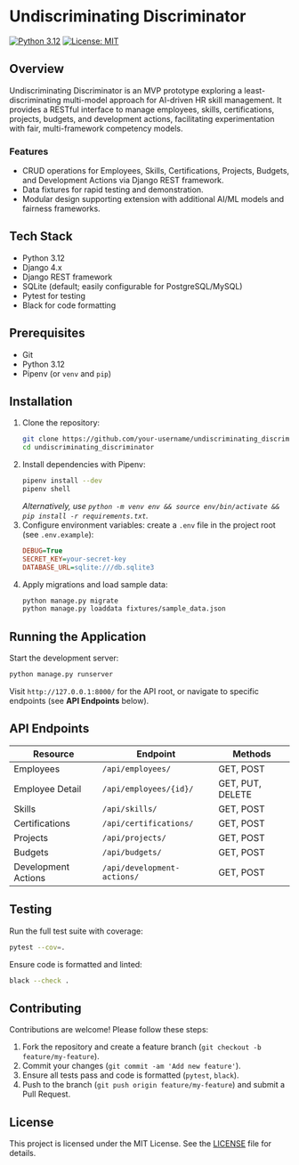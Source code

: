 # Undiscriminating Discriminator

[![Python 3.12](https://img.shields.io/badge/python-3.12-blue.svg)](https://www.python.org/) [![License: MIT](https://img.shields.io/badge/license-MIT-green.svg)](LICENSE)

## Overview
Undiscriminating Discriminator is an MVP prototype exploring a least-discriminating multi-model approach for AI-driven HR skill management. It provides a RESTful interface to manage employees, skills, certifications, projects, budgets, and development actions, facilitating experimentation with fair, multi-framework competency models.

### Features
- CRUD operations for Employees, Skills, Certifications, Projects, Budgets, and Development Actions via Django REST framework.
- Data fixtures for rapid testing and demonstration.
- Modular design supporting extension with additional AI/ML models and fairness frameworks.

## Tech Stack
- Python 3.12
- Django 4.x
- Django REST framework
- SQLite (default; easily configurable for PostgreSQL/MySQL)
- Pytest for testing
- Black for code formatting

## Prerequisites
- Git
- Python 3.12
- Pipenv (or `venv` and `pip`)

## Installation
1. Clone the repository:
   ```bash
   git clone https://github.com/your-username/undiscriminating_discriminator.git
   cd undiscriminating_discriminator
   ```
2. Install dependencies with Pipenv:
   ```bash
   pipenv install --dev
   pipenv shell
   ```
   *Alternatively, use `python -m venv env && source env/bin/activate && pip install -r requirements.txt`.*
3. Configure environment variables: create a `.env` file in the project root (see `.env.example`):
   ```ini
   DEBUG=True
   SECRET_KEY=your-secret-key
   DATABASE_URL=sqlite:///db.sqlite3
   ```
4. Apply migrations and load sample data:
   ```bash
   python manage.py migrate
   python manage.py loaddata fixtures/sample_data.json
   ```

## Running the Application
Start the development server:
```bash
python manage.py runserver
```
Visit `http://127.0.0.1:8000/` for the API root, or navigate to specific endpoints (see **API Endpoints** below).

## API Endpoints
| Resource                 | Endpoint                       | Methods       |
| ------------------------ | ------------------------------ | ------------- |
| Employees                | `/api/employees/`              | GET, POST     |
| Employee Detail          | `/api/employees/{id}/`         | GET, PUT, DELETE |
| Skills                   | `/api/skills/`                 | GET, POST     |
| Certifications           | `/api/certifications/`         | GET, POST     |
| Projects                 | `/api/projects/`               | GET, POST     |
| Budgets                  | `/api/budgets/`                | GET, POST     |
| Development Actions      | `/api/development-actions/`    | GET, POST     |

## Testing
Run the full test suite with coverage:
```bash
pytest --cov=.
```  
Ensure code is formatted and linted:
```bash
black --check .
```  

## Contributing
Contributions are welcome! Please follow these steps:
1. Fork the repository and create a feature branch (`git checkout -b feature/my-feature`).
2. Commit your changes (`git commit -am 'Add new feature'`).
3. Ensure all tests pass and code is formatted (`pytest`, `black`).
4. Push to the branch (`git push origin feature/my-feature`) and submit a Pull Request.

## License
This project is licensed under the MIT License. See the [LICENSE](LICENSE) file for details.
